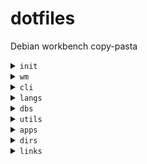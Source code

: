 # dotfiles

Debian workbench copy-pasta

<details>
<summary><code>init</code></summary>

<hr>

```sh
sudo apt install -y \
	build-essential ca-certificates software-properties-common gnupg lsb-release apt-transport-https \
	curl ripgrep xclip tmux neovim fzf lsd tree rename neofetch \
	ffmpeg vlc feh shotwell light xbacklight redshift autorandr \
	git hub gh cloc
```

<br>
</details>

<details>
<summary><code>wm</code></summary>

<hr>

- [i3](#i3)
- [i3-gnome](#i3-gnome)
- [theme](#theme)

<hr>

### [i3](https://i3wm.org/docs/)

```sh
sudo apt install -y i3
```

### [i3-gnome](https://github.com/i3-gnome/i3-gnome)

```sh
git clone https://github.com/i3-gnome/i3-gnome.git /tmp/i3-gnome && cd $_
sudo make install
rm /tmp/i3-gnome -rf
```

### theme

```sh
sudo update-alternatives --config gdm3-theme.gresource
# select gnome-shell-theme.gresource
```
```sh
sudo vim /etc/gdm3/greeter.dconf-defaults
# [org/gnome/login-screen]
# logo=''
```

```sh
set org.gnome.Terminal.Legacy.Settings headerbar false
set org.gnome.Terminal.Legacy.Settings confirm-close false
```

<br>
</details>

<details>
<summary><code>cli</code></summary>

<hr>

- [zsh](#zsh)
- [antibody](#antibody)
- [zsh plugins](#zsh-plugins)
- [zoxide](#zoxide)

<hr>

### [zsh](https://github.com/ohmyzsh/ohmyzsh/wiki/Installing-ZSH)

```sh
sh -c "$(curl -fsSL https://raw.githubusercontent.com/ohmyzsh/ohmyzsh/master/tools/install.sh)"
```

### [antibody](https://getantibody.github.io/install/)

```sh
curl -sfL git.io/antibody | sudo sh -s - -b /usr/local/bin
```

### zsh plugins

```sh
git clone https://github.com/zsh-users/zsh-autosuggestions $ZSH_CUSTOM/plugins/zsh-autosuggestions
git clone https://github.com/zsh-users/zsh-syntax-highlighting.git $ZSH_CUSTOM/plugins/zsh-syntax-highlighting
git clone https://github.com/lukechilds/zsh-nvm $ZSH_CUSTOM/plugins/zsh-nvm
git clone https://github.com/agkozak/zsh-z $ZSH_CUSTOM/plugins/zsh-z
```

### [zoxide](https://github.com/ajeetdsouza/zoxide)

```sh
curl -sS https://raw.githubusercontent.com/ajeetdsouza/zoxide/main/install.sh | bash
rm ~/.zcompdump*; compinit
```

<br>
</details>

<details>
<summary><code>langs</code></summary>

<hr>

- [python](#python-pyenv)
- [node](#node-nvm)
- [ruby](#ruby-rbenv)
- [rust](#rust)
- [go](#go)

<hr>

### python (pyenv)

```sh
curl https://pyenv.run | bash
pyenv install -v 3.10
pyenv global 3.10
```

### node (nvm)

```sh
curl -o- https://raw.githubusercontent.com/nvm-sh/nvm/v0.39.3/install.sh | bash
nvm install --lts
npm i -g \
	yarn nodemon pm2 turbo typescript eslint @antfu/ni diff-so-fancy \
	tldr gtop
```

### ruby (rbenv)

```sh
sudo apt install -y rbenv
rbenv install 2.6.10
rbenv global 2.6.10
```

### rust

```sh
curl --proto '=https' --tlsv1.2 -sSf https://sh.rustup.rs | sh
```

### go

```sh
curl https://golang.org/dl/go1.20.4.linux-amd64.tar.gz | sudo tar -C /usr/local -xzf -
```

<br>
</details>

<details>
<summary><code>dbs</code></summary>

<hr>

- [redis](#redis)
- [postgres](#postgres)
- [pgadmin](#pgadmin)

<hr>

### redis

```sh
curl -fsSL https://packages.redis.io/gpg | sudo gpg --dearmor -o /usr/share/keyrings/redis-archive-keyring.gpg
echo "deb [signed-by=/usr/share/keyrings/redis-archive-keyring.gpg] https://packages.redis.io/deb $(lsb_release -cs) main" | sudo tee /etc/apt/sources.list.d/redis.list
sudo apt update
sudo apt install -y redis
```
```sh
# Start at boot
sudo systemctl enable redis-server.service
```

### postgres

```sh
sudo sh -c 'echo "deb http://apt.postgresql.org/pub/repos/apt $(lsb_release -cs)-pgdg main" > /etc/apt/sources.list.d/pgdg.list'
wget --quiet -O - https://www.postgresql.org/media/keys/ACCC4CF8.asc | sudo apt-key add -
sudo apt update
sudo apt install -y postgresql
```

```sh
# Remove local password requirements
sudo vim /etc/postgresql/15/main/pg_hba.conf # update IPv4/6 METHOD to trust
pg_ctl reload
```

```sh
# Run elevated as user
sudo -u postgres -i
createuser --interactive go
psql -c "create database go"
```

### pgadmin

```sh
curl -fsS https://www.pgadmin.org/static/packages_pgadmin_org.pub | sudo gpg --dearmor -o /usr/share/keyrings/packages-pgadmin-org.gpg
sudo sh -c 'echo "deb [signed-by=/usr/share/keyrings/packages-pgadmin-org.gpg] https://ftp.postgresql.org/pub/pgadmin/pgadmin4/apt/$(lsb_release -cs) pgadmin4 main" > /etc/apt/sources.list.d/pgadmin4.list && apt update'
sudo apt install -y pgadmin4
sudo /usr/pgadmin4/bin/setup-web.sh
```

<br>
</details>

<details>
<summary><code>utils</code></summary>

<hr>

- [docker](#docker)
- [lazygit](#lazygit)
- [terraform](#terraform)
- [helm](#helm)
- [kubernetes](#kubernetes)

<hr>

### docker

```sh
sudo apt install -y \
docker-ce docker-ce-cli containerd.io docker-buildx-plugin docker-compose-plugin
```

### lazygit

```sh
go install github.com/jesseduffield/lazygit@latest
```

### [terraform](https://developer.hashicorp.com/terraform/tutorials/aws-get-started/install-cli)

```sh
wget -O- https://apt.releases.hashicorp.com/gpg | \
gpg --dearmor | \
sudo tee /usr/share/keyrings/hashicorp-archive-keyring.gpg
```
```sh
echo "deb [signed-by=/usr/share/keyrings/hashicorp-archive-keyring.gpg] \
https://apt.releases.hashicorp.com $(lsb_release -cs) main" | \
sudo tee /etc/apt/sources.list.d/hashicorp.list
```
```sh
sudo apt update
sudo apt install -y terraform
```

### [helm](https://helm.sh/docs/intro/install/)

```sh
curl https://raw.githubusercontent.com/helm/helm/main/scripts/get-helm-3 | bash
```


### kubernetes

#### [kubectl](https://kubernetes.io/docs/tasks/tools/install-kubectl-linux/#install-kubectl-binary-with-curl-on-linux)

```sh
curl -LO "https://dl.k8s.io/release/$(curl -L -s https://dl.k8s.io/release/stable.txt)/bin/linux/amd64/kubectl"
sudo install -o root -g root -m 0755 kubectl /usr/local/bin/kubectl
kubectl version --client
```

#### [kubectx+kubens](https://github.com/ahmetb/kubectx#manual-installation-macos-and-linux)

```sh
sudo git clone https://github.com/ahmetb/kubectx /opt/kubectx
sudo ln -s /opt/kubectx/kubectx /usr/local/bin/kubectx
sudo ln -s /opt/kubectx/kubens /usr/local/bin/kubens
```

#### [k9s](https://github.com/derailed/k9s#installation)

```sh
go install github.com/derailed/k9s@latest
```

<br>
</details>

<details>
<summary><code>apps</code></summary>

<hr>

- [brave](#brave)
- [code](#code)
- [gitkraken](#gitkraken)
- [discord](#discord)
- [vlc](#vlc)
- [chrome.90](#chrome90)

<hr>

### [brave](https://brave.com/linux/)

```sh
sudo curl -fsSLo /usr/share/keyrings/brave-browser-archive-keyring.gpg https://brave-browser-apt-release.s3.brave.com/brave-browser-archive-keyring.gpg
echo "deb [signed-by=/usr/share/keyrings/brave-browser-archive-keyring.gpg] https://brave-browser-apt-release.s3.brave.com/ stable main"|sudo tee /etc/apt/sources.list.d/brave-browser-release.list
sudo apt install -y brave-browser
```

### [code](https://code.visualstudio.com/Download)

```sh
wget --no-verbose -O /tmp/code.deb https://code.visualstudio.com/sha/download?build=stable&os=linux-deb-x64
sudo apt install -y /tmp/code.deb
rm /tmp/code.deb
```

Typescript Language Features: [use take over mode instead of VSCode built-in TS plugin](https://vuejs.org/guide/typescript/overview.html#volar-takeover-mode).

### [gitkraken](https://help.gitkraken.com/gitkraken-client/how-to-install/#deb)

```sh
wget --no-verbose -O /tmp/gitkraken.deb https://release.gitkraken.com/linux/gitkraken-amd64.deb
sudo apt install -y /tmp/gitkraken.deb
rm /tmp/gitkraken.deb
```

### discord

```sh
wget --no-verbose -O /tmp/discord.deb https://discord.com/api/download?platform=linux&format=deb
sudo apt install -y /tmp/discord.deb
rm /tmp/discord.deb
```

### vlc [?](https://askubuntu.com/a/263308)

```
Tools > Preferences

Display > Output = X11 video output (XCB)
```

### chrome.90

```sh
wget --no-verbose -O /tmp/chrome.deb https://www.slimjet.com/chrome/download-chrome.php?file=files%2F90.0.4430.72%2Fgoogle-chrome-stable_current_amd64.deb
sudo apt install -y --allow-downgrades /tmp/chrome.deb
rm /tmp/chrome.deb
```

```sh
sudo apt-mark hold google-chrome-stable # prevent auto-updates
```

```sh
google-chrome --simulate-outdated-no-au='2099/12/31' >/dev/null 2>&1 & # open without update prompts
```

<br>
</details>

<details>
<summary><code>dirs</code></summary>

<hr>

```sh
# mine, forks, repros, sandbox
mkdir ~/m ~/f ~/r ~/s
```
```sh
gh repo clone gorango/dotfiles ~/m/dotfiles
```

GitHub Auth

```sh
gh auth login
```
```sh
~/.ssh
ssh-keygen -t ed25519 -C "gospaso@gmail.com" -f gh
ssh-add gh
cat gh.pub
```

[Add new SSH key](https://github.com/settings/ssh/new)

<br>
</details>

<details>
<summary><code>links</code></summary>

<hr>

### `$HOME`

```sh
ln -sf ~/m/dotfiles/.profile ~/.profile
ln -sf ~/m/dotfiles/.gitconfig ~/.gitconfig
ln -sf ~/m/dotfiles/tmux/.tmux.conf ~/.tmux.conf
ln -sf ~/m/dotfiles/zsh/.zshrc ~/.zshrc
ln -s ~/m/dotfiles/zsh/custom/* ~/.oh-my-zsh/custom
ln -s ~/m/dotfiles/.hushlogin ~/.hushlogin
ln -s ~/m/dotfiles/.xprofile ~/.xprofile
ln -s ~/m/dotfiles/.device ~/.device
ln -s ~/m/dotfiles/tmux/bin/tmux-sessionizer ~/.local/bin/tmux-sessionizer
```

### `$HOME/.config`

```sh
ln -sf ~/m/dotfiles/.config/i3 ~/.config/i3
ln -sf ~/m/dotfiles/.config/i3status ~/.config/i3status
ln -sf ~/m/dotfiles/.config/nvim ~/.config/nvim
ln -sf ~/m/dotfiles/.config/redshift ~/.config/redshift
ln -sf ~/m/dotfiles/.config/autostart ~/.config/autostart
ln -sf ~/m/dotfiles/.config/Code/User/settings.json ~/.config/Code/User/settings.json
ln -sf ~/m/dotfiles/.config/Code/User/keybindings.json ~/.config/Code/User/keybindings.json
```

<br>
</details>
